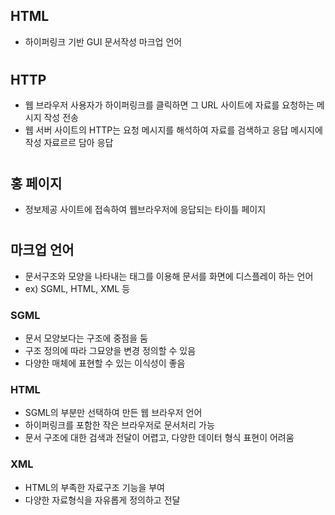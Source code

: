 ## HTML
- 하이퍼링크 기반 GUI 문서작성 마크업 언어

#
## HTTP
- 웹 브라우저 사용자가 하이퍼링크를 클릭하면 그 URL 사이트에 자료를 요청하는 메시지 작성 전송
- 웹 서버 사이트의 HTTP는 요청 메시지를 해석하여 자료를 검색하고 응답 메시지에 작성 자료르르 담아 응답

#
## 홍 페이지
- 정보제공 사이트에 접속하여 웹브라우저에 응답되는 타이틀 페이지

#
## 마크업 언어
- 문서구조와 모양을 나타내는 태그를 이용해 문서를 화면에 디스플레이 하는 언어
- ex) SGML, HTML, XML 등
### SGML
- 문서 모양보다는 구조에 중점을 둠
- 구조 정의에 따라 그묘양을 변경 정의할 수 있음
- 다양한 매체에 표현할 수 있는 이식성이 좋음
### HTML
- SGML의 부분만 선택하여 만든 웹 브라우저 언어
- 하이퍼링크를 포함한 작은 브라우저로 문서처리 가능
- 문서 구조에 대한 검색과 전달이 어렵고, 다양한 데이터 형식 표현이 어려움
### XML
- HTML의 부족한 자료구조 기능을 부여
- 다양한 자료형식을 자유롭게 정의하고 전달